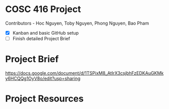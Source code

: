 # COSC 416 Project

Contributors - Hoc Nguyen, Toby Nguyen, Phong Nguyen, Bao Pham

- [x] Kanban and basic GitHub setup
- [ ] Finish detailed Project Brief

# Project Brief

https://docs.google.com/document/d/1TSPixM8_AtIrX3csjbhFzEDKAuGKMky6HCQQg1OyV8o/edit?usp=sharing

# Project Resources


